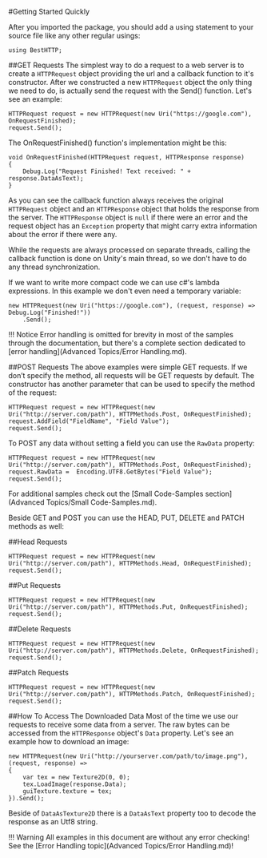 #Getting Started Quickly

After you imported the package, you should add a using statement to your source file like any other regular usings:

```	
using BestHTTP;
```

##GET Requests
The simplest way to do a request to a web server is to create a `HTTPRequest` object providing the url and a callback function to it's constructor. After we constructed a new `HTTPRequest` object the only thing we need to do, is actually send the request with the Send() function. Let's see an example:

```language-csharp
HTTPRequest request = new HTTPRequest(new Uri("https://google.com"), OnRequestFinished);
request.Send();
```

The OnRequestFinished() function's implementation might be this:

```language-csharp
void OnRequestFinished(HTTPRequest request, HTTPResponse response)
{
	Debug.Log("Request Finished! Text received: " + response.DataAsText);
}
```

As you can see the callback function always receives the original `HTTPRequest` object and an `HTTPResponse` object that holds the response from the server. The `HTTPResponse` object is `null` if there were an error and the request object has an `Exception` property that might carry extra information about the error if there were any.

While the requests are always processed on separate threads, calling the callback function is done on Unity's main thread, so we don't have to do any thread synchronization.

If we want to write more compact code we can use c#'s lambda expressions. In this example we don't even need a temporary variable:

```language-csharp
new HTTPRequest(new Uri("https://google.com"), (request, response) => Debug.Log("Finished!"))
	.Send();
```

!!! Notice
	Error handling is omitted for brevity in most of the samples through the documentation, but there's a complete section dedicated to [error handling](Advanced Topics/Error Handling.md).

##POST Requests
The above examples were simple GET requests. If we don’t specify the method, all requests will be GET requests by default. The constructor has another parameter that can be used to specify the method of the request:

```language-csharp
HTTPRequest request = new HTTPRequest(new Uri("http://server.com/path"), HTTPMethods.Post, OnRequestFinished);
request.AddField("FieldName", "Field Value");
request.Send();
```

To POST any data without setting a field you can use the `RawData` property:

```language-csharp
HTTPRequest request = new HTTPRequest(new Uri("http://server.com/path"), HTTPMethods.Post, OnRequestFinished);
request.RawData =  Encoding.UTF8.GetBytes("Field Value");
request.Send();
```

For additional samples check out the [Small Code-Samples section](Advanced Topics/Small Code-Samples.md).

Beside GET and POST you can use the HEAD, PUT, DELETE and PATCH methods as well:

##Head Requests

```language-csharp
HTTPRequest request = new HTTPRequest(new Uri("http://server.com/path"), HTTPMethods.Head, OnRequestFinished);
request.Send();
```

##Put Requests

```language-csharp
HTTPRequest request = new HTTPRequest(new Uri("http://server.com/path"), HTTPMethods.Put, OnRequestFinished);
request.Send();
```
##Delete Requests

```language-csharp
HTTPRequest request = new HTTPRequest(new Uri("http://server.com/path"), HTTPMethods.Delete, OnRequestFinished);
request.Send();
```

##Patch Requests

```language-csharp
HTTPRequest request = new HTTPRequest(new Uri("http://server.com/path"), HTTPMethods.Patch, OnRequestFinished);
request.Send();
```

##How To Access The Downloaded Data
Most of the time we use our requests to receive some data from a server. The raw bytes can be accessed from the `HTTPResponse` object's `Data` property. Let's see an example how to download an image:

```language-csharp
new HTTPRequest(new Uri("http://yourserver.com/path/to/image.png"), (request, response) =>
{
	var tex = new Texture2D(0, 0);
	tex.LoadImage(response.Data);
	guiTexture.texture = tex;
}).Send();
```

Beside of `DataAsTexture2D` there is a `DataAsText` property too to decode the response as an Utf8 string.

!!! Warning
	All examples in this document are without any error checking! See the [Error Handling topic](Advanced Topics/Error Handling.md)!

